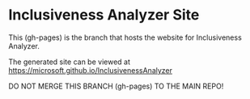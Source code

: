 # Inclusiveness Analyzer Site

This (gh-pages) is the branch that hosts the website for Inclusiveness Analyzer.

The generated site can be viewed at https://microsoft.github.io/InclusivenessAnalyzer

DO NOT MERGE THIS BRANCH (gh-pages) TO THE MAIN REPO!